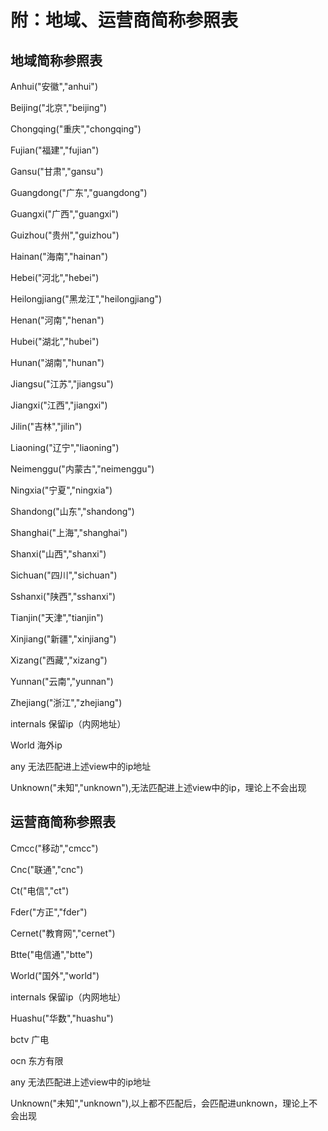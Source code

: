 # 附：地域、运营商简称参照表

## 地域简称参照表

Anhui("安徽","anhui")

Beijing("北京","beijing")

Chongqing("重庆","chongqing")

Fujian("福建","fujian")

Gansu("甘肃","gansu")

Guangdong("广东","guangdong")

Guangxi("广西","guangxi")

Guizhou("贵州","guizhou")

Hainan("海南","hainan")

Hebei("河北","hebei")

Heilongjiang("黑龙江","heilongjiang")

Henan("河南","henan")

Hubei("湖北","hubei")

Hunan("湖南","hunan")

Jiangsu("江苏","jiangsu")

Jiangxi("江西","jiangxi")

Jilin("吉林","jilin")

Liaoning("辽宁","liaoning")

Neimenggu("内蒙古","neimenggu")

Ningxia("宁夏","ningxia")

Shandong("山东","shandong")

Shanghai("上海","shanghai")

Shanxi("山西","shanxi")

Sichuan("四川","sichuan")

Sshanxi("陕西","sshanxi")

Tianjin("天津","tianjin")

Xinjiang("新疆","xinjiang")

Xizang("西藏","xizang")

Yunnan("云南","yunnan")

Zhejiang("浙江","zhejiang")

internals 保留ip（内网地址）

World 海外ip

any 无法匹配进上述view中的ip地址

Unknown("未知","unknown"),无法匹配进上述view中的ip，理论上不会出现

## 运营商简称参照表

Cmcc("移动","cmcc")

Cnc("联通","cnc")

Ct("电信","ct")

Fder("方正","fder")

Cernet("教育网","cernet")

Btte("电信通","btte")

World("国外","world")

internals 保留ip（内网地址）

Huashu("华数","huashu")

bctv 广电

ocn 东方有限

any 无法匹配进上述view中的ip地址

Unknown("未知","unknown"),以上都不匹配后，会匹配进unknown，理论上不会出现
